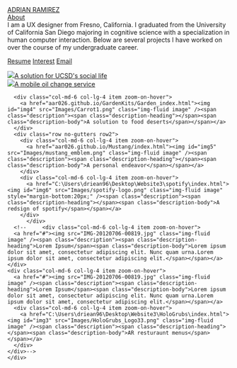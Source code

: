 <html>

<head>
  <!-- Global site tag (gtag.js) - Google Analytics -->
  <script async src="https://www.googletagmanager.com/gtag/js?id=UA-125401337-1"></script>
  <script>
    window.dataLayer = window.dataLayer || [];
    function gtag(){dataLayer.push(arguments);}
    gtag('js', new Date());

    gtag('config', 'UA-125401337-1');
  </script>

  <link rel="stylesheet" href="https://maxcdn.bootstrapcdn.com/bootstrap/3.3.7/css/bootstrap.min.css">
  <link rel="stylesheet" href="aar026.github.io/index_style.css">
  <script type="text/javascript" src="aar026.github.io/lines.js"></script>
  <script src="https://ajax.googleapis.com/ajax/libs/jquery/3.3.1/jquery.min.js"></script>
  <script src="https://maxcdn.bootstrapcdn.com/bootstrap/3.3.7/js/bootstrap.min.js"></script>
  <link href="https://fonts.googleapis.com/css?family=Roboto" rel="stylesheet">
  <link href="https://fonts.googleapis.com/css?family=IBM+Plex+Mono:400,400i|IBM+Plex+Sans+Condensed:400,400i|IBM+Plex+Sans:100,100i,400,400i,700,700i|IBM+Plex+Serif:400,400i" rel="stylesheet">
  <meta name="viewport" content="width-device-width,initial-scale=1.0">
</head>

<body>
  <canvas></canvas>
  <script type="text/javascript" src="aar026.github.io/lines.js"></script>
  <script type="text/javascript" src="lines.js"></script>
  <div class="site_header">
    <div class="header">
       <a class="header_text" href="https://aar026.github.io/">ADRIAN RAMIREZ</a>
    </div>
    <div class="about_button">
      <a class="about" role="button" data-toggle="collapse" href="#biography" aria-expanded="false" aria-controls="collapseExample">
    About </a>
    </div>
    <div id="biography" class="collapse">
      <div class="tocollapse">
        I am a UX designer from Fresno, California. I graduated from the University of California San Diego majoring in cognitive science with a specialization in human computer interaction. Below are several projects I have worked on over the course of my undergraduate
        career.
        <p id="nav"><a class="contacts" href="aar026.github.io/Resume.pdf"target="_blank">Resume</a> <a class="contacts" id="me" href="#">Interest</a> <a class="contacts" href="mailto:driean96@gmail.com?Subject=Hello!" target="_top">Email</a></p>
      </div>
    </div>

  </div>
  <section class="portfolio-block projects compact-grid">
    <div class="row no-gutters">
      <div class="col-md-6 col-lg-4 item zoom-on-hover">
        <a href="aar026.github.io/Remac/index.html"><img id="img1" src="Images/remac_logo2.png" class="img-fluid image" /><span class="description"><span class="description-heading"></span><span class="description-body">A solution for UCSD's social life</span></span></a>
      </div>
      <div class="col-md-6 col-lg-4 item zoom-on-hover">
        <a href="aar026.github.io/OilG/OilGo_index.html"> <img id="img2" src="aar026.github.io/Images/OilGo_Finalpng2.png" class="img-fluid image" /><span class="description"><span class="description-heading"></span><span class="description-body">A mobile oil change service</span></span></a>
      </div>

      <div class="col-md-6 col-lg-4 item zoom-on-hover">
        <a href="aar026.github.io/GardenKits/Garden_index.html"><img id="img4" src="Images/Carrot1.png" class="img-fluid image" /><span class="description"><span class="description-heading"></span><span class="description-body">A solution to food deserts</span></span></a>
      </div>
      <div class="row no-gutters row2">
        <div class="col-md-6 col-lg-4 item zoom-on-hover">
          <a href="aar026.github.io/Mustang/index.html"><img id="img5" src="Images/mustang_emblem.png" class="img-fluid image" /><span class="description"><span class="description-heading"></span><span class="description-body">A personal endeavor</span></span></a>
        </div>
        <div class="col-md-6 col-lg-4 item zoom-on-hover">
          <a href="C:\Users\driean96\Desktop\Website3\spotify\index.html"><img id="img6" src="Images/spotify-logo.png" class="img-fluid image" style="margin-bottom:20px;" /><span class="description"><span class="description-heading"></span><span class="description-body">A redsign of spotify</span></span></a>
        </div>
          </div>
      <!--     <div class="col-md-6 col-lg-4 item zoom-on-hover">
      <a href="#"><img src="IMG-20120706-00819.jpg" class="img-fluid image" /><span class="description"><span class="description-heading">Lorem Ipsum</span><span class="description-body">Lorem ipsum dolor sit amet, consectetur adipiscing elit. Nunc quam urna.Lorem ipsum dolor sit amet, consectetur adipiscing elit.</span></span></a>
    </div>
    <div class="col-md-6 col-lg-4 item zoom-on-hover">
      <a href="#"><img src="IMG-20120706-00819.jpg" class="img-fluid image" /><span class="description"><span class="description-heading">Lorem Ipsum</span><span class="description-body">Lorem ipsum dolor sit amet, consectetur adipiscing elit. Nunc quam urna.Lorem ipsum dolor sit amet, consectetur adipiscing elit.</span></span></a>
      <div class="col-md-6 col-lg-4 item zoom-on-hover">
        <a href="C:\Users\driean96\Desktop\Website3\HoloGrubs\index.html"><img id="img3" src="Images/HoloGrubs_Logo33.png" class="img-fluid image" /><span class="description"><span class="description-heading"></span><span class="description-body">AR resturaunt menus</span></span></a>
      </div>
    </div>-->
    </div>
</body>

</div>

</html>
